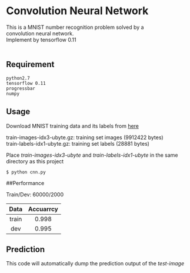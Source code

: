 Convolution Neural Network
===
This is a MNIST number recognition problem solved by a <br />
convolution neural network. <br />
Implement by tensorflow 0.11
<br/>
<br/>
## Requirement
```
python2.7
tensorflow 0.11
progressbar
numpy
``` 

## Usage

Download MNIST training data and its labels from [here](http://yann.lecun.com/exdb/mnist/) <br/>

train-images-idx3-ubyte.gz:  training set images (9912422 bytes) <br/>
train-labels-idx1-ubyte.gz:  training set labels (28881 bytes) <br/>

Place <em>train-images-idx3-ubyte</em> and <em>train-labels-idx1-ubyte</em> in the same directory as this project

```
$ python cnn.py
```

##Performance

Train/Dev: 60000/2000

| Data | Accuarrcy |
| :---: |:---:|
| train | 0.998 |
| dev | 0.995 |

## Prediction
This code will automatically dump the prediction output of the <em>test-image</em>
